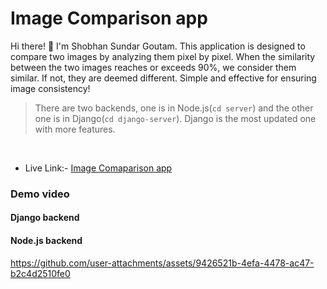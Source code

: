 # Image Comparison app

Hi there! 👋 I'm Shobhan Sundar Goutam. This application is designed to compare two images by analyzing them pixel by pixel. When the similarity between the two images reaches or exceeds 90%, we consider them similar. If not, they are deemed different. Simple and effective for ensuring image consistency!

> There are two backends, one is in Node.js(`cd server`) and the other one is in Django(`cd django-server`).
> Django is the most updated one with more features.

<br>

- Live Link:- [Image Comaparison app](https://image-comparison.netlify.app)

### Demo video

#### Django backend

#### Node.js backend

https://github.com/user-attachments/assets/9426521b-4efa-4478-ac47-b2c4d2510fe0

